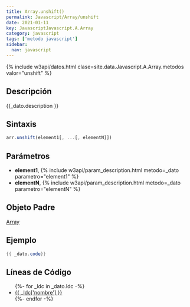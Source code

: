 ```yaml
---
title: Array.unshift()
permalink: Javascript/Array/unshift
date: 2021-01-11
key: JavascriptJavascript.A.Array
category: javascript
tags: ['metodo javascript']
sidebar: 
  nav: javascript
---
```


{% include w3api/datos.html clase=site.data.Javascript.A.Array.metodos valor="unshift" %}

## Descripción
{{_dato.description }}

## Sintaxis
~~~javascript
arr.unshift(element1[, ...[, elementN]])
~~~

## Parámetros
* **element1**,  {% include w3api/param_description.html metodo=_dato parametro="element1" %}
* **elementN**,  {% include w3api/param_description.html metodo=_dato parametro="elementN" %}

## Objeto Padre
[Array](/javascript/Array/)

## Ejemplo
~~~java
{{ _dato.code}}
~~~

## Líneas de Código
<ul>
{%- for _ldc in _dato.ldc -%}
   <li>
       <a href="{{_ldc['url'] }}">{{ _ldc['nombre'] }}</a>
   </li>
{%- endfor -%}
</ul>
